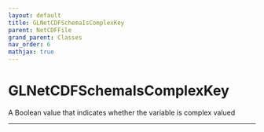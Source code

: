 ```yaml
---
layout: default
title: GLNetCDFSchemaIsComplexKey
parent: NetCDFFile
grand_parent: Classes
nav_order: 6
mathjax: true
---
```


#  GLNetCDFSchemaIsComplexKey

A Boolean value that indicates whether the variable is complex valued


---

